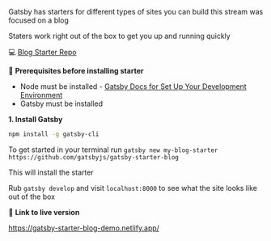 Gatsby has starters for different types of sites you can build this stream was focused on a blog 

Staters work right out of the box to get you up and running quickly

💻 [Blog Starter Repo](https://github.com/gatsbyjs/gatsby-starter-blog)

🌟 **Prerequisites before installing starter**

* Node must be installed - [Gatsby Docs for Set Up Your Development Environment](https://www.gatsbyjs.org/tutorial/part-zero/)
* Gatsby must be installed

**1. Install Gatsby**

```bash
npm install -g gatsby-cli
```



To get started in your terminal run `gatsby new my-blog-starter https://github.com/gatsbyjs/gatsby-starter-blog`

This will install the starter

Rub `gatsby develop` and visit `localhost:8000` to see what the site looks like out of the box

🌟 **Link to live version**

https://gatsby-starter-blog-demo.netlify.app/

